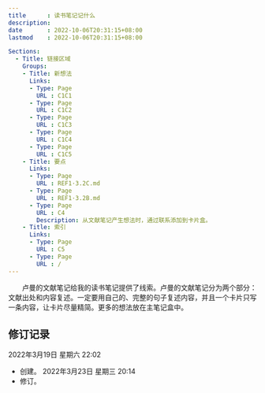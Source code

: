 ```yaml
---
title      : 读书笔记记什么
description: 
date       : 2022-10-06T20:31:15+08:00
lastmod    : 2022-10-06T20:31:15+08:00

Sections:
  - Title: 链接区域
    Groups:
    - Title: 新想法
      Links:
      - Type: Page
        URL : C1C1
      - Type: Page
        URL : C1C2
      - Type: Page
        URL : C1C3
      - Type: Page
        URL : C1C4
      - Type: Page
        URL : C1C5
    - Title: 要点
      Links:
      - Type: Page
        URL : REF1·3.2C.md
      - Type: Page
        URL : REF1·3.2B.md
      - Type: Page
        URL : C4
        Description: 从文献笔记产生想法时，通过联系添加到卡片盒。
    - Title: 索引
      Links:
      - Type: Page
        URL : C5
      - Type: Page
        URL : /
---
```


　　卢曼的文献笔记给我的读书笔记提供了线索。卢曼的文献笔记分为两个部分：文献出处和内容复述。一定要用自己的、完整的句子复述内容，并且一个卡片只写一条内容，让卡片尽量精简。更多的想法放在主笔记盒中。

## 修订记录
2022年3月19日 星期六 22:02
* 创建。
2022年3月23日 星期三 20:14
* 修订。